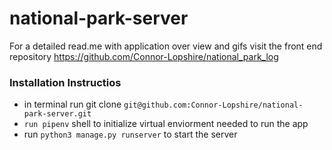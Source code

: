 # national-park-server
For a detailed read.me with application over view and gifs visit the front end repository https://github.com/Connor-Lopshire/national_park_log
### Installation Instructios
- in terminal run git clone `git@github.com:Connor-Lopshire/national-park-server.git`
- `run pipenv` shell to initialize virtual enviorment needed to run the app
- run `python3 manage.py runserver` to start the server 
